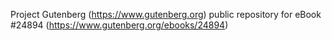 Project Gutenberg (https://www.gutenberg.org) public repository for eBook #24894 (https://www.gutenberg.org/ebooks/24894)
